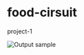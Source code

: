 # food-cirsuit
project-1


![Output sample](https://github.com/gourangaVIT/food-circuit/blob/main/gif/gif.gif?raw=true)
